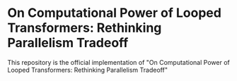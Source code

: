 # On Computational Power of Looped Transformers: Rethinking Parallelism Tradeoff

This repository is the official implementation of "On Computational Power of Looped Transformers: Rethinking Parallelism Tradeoff"
